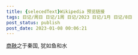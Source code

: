 ```yaml
---
title: {selecedText}Wikipedia 预览链接
tags: 日记/周日 日记/1周 日记/2023 日记/1月 日记/8日
post_status: publish
post_date: 2023-01-08 00:06:21 
---
```

<a href="https://zh.wikipedia.org/wiki/商鞅">商鞅</a>之于秦国, 犹如鱼和水 